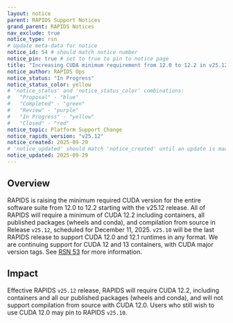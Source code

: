 ```yaml
---
layout: notice
parent: RAPIDS Support Notices
grand_parent: RAPIDS Notices
nav_exclude: true
notice_type: rsn
# Update meta-data for notice
notice_id: 54 # should match notice number
notice_pin: true # set to true to pin to notice page
title: "Increasing CUDA minimum requirement from 12.0 to 12.2 in v25.12"
notice_author: RAPIDS Ops
notice_status: "In Progress"
notice_status_color: yellow
# 'notice_status' and 'notice_status_color' combinations:
#   "Proposal" - "blue"
#   "Completed" - "green"
#   "Review" - "purple"
#   "In Progress" - "yellow"
#   "Closed" - "red"
notice_topic: Platform Support Change
notice_rapids_version: "v25.12"
notice_created: 2025-09-29
# 'notice_updated' should match 'notice_created' until an update is made
notice_updated: 2025-09-29
---
```


## Overview

RAPIDS is raising the minimum required CUDA version for the entire software suite from 12.0 to 12.2 starting with the v25.12 release.
All of RAPIDS will require a minimum of CUDA 12.2 including containers, all published packages (wheels and conda), and compilation from source in Release `v25.12`, scheduled for December 11, 2025.
`v25.10` will be the last RAPIDS release to support CUDA 12.0 and 12.1 runtimes in any format.
We are continuing support for CUDA 12 and 13 containers, with CUDA major version tags. See [RSN 53](https://docs.rapids.ai/notices/rsn0053/) for more information.

## Impact

Effective RAPIDS `v25.12` release, RAPIDS will require CUDA 12.2, including containers and all our published packages (wheels and conda), and will not support compilation from source with CUDA 12.0.
Users who still wish to use CUDA 12.0 may pin to RAPIDS `v25.10`.
